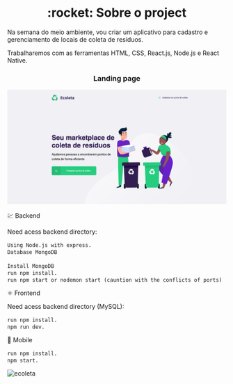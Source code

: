 <h1 align="center">
 :rocket: Sobre o project
</h1>

Na semana do meio ambiente, vou criar um aplicativo para cadastro e gerenciamento de locais de coleta de resíduos. 

Trabalharemos com as ferramentas HTML, CSS, React.js, Node.js e React Native.

<h3 align="center">
 Landing page
</h3>
<img src="https://github.com/rafaeleduardoteixeira/ecoleta/blob/master/prev/prev-main.png"/>
<br/>


💹 Backend

Need acess backend directory:

    Using Node.js with express.
    Database MongoDB

    Install MongoDB
    run npm install. 
    run npm start or nodemon start (cauntion with the conflicts of ports)

⚛️  Frontend

Need acess backend directory (MySQL):

    run npm install. 
    npm run dev. 
    
   
📱 Mobile

    run npm install. 
    npm start.
    
<img src="https://github.com/rafaeleduardoteixeira/ecoleta/blob/master/prev/ezgif-5-e0296235b467.gif" alt="ecoleta" style="max-width:100%;" id="exifviewer-img-1" exifid="-1845892684" oldsrc="https://github.com/rafaeleduardoteixeira/ecoleta/blob/master/prev/ezgif-5-e0296235b467.gif">
    
    
